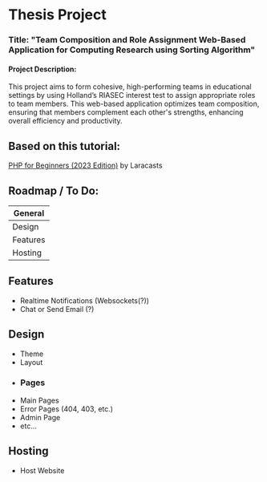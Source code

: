 
# Thesis Project

### Title: "Team Composition and Role Assignment Web-Based Application for Computing Research using Sorting Algorithm"

#### Project Description:
This project aims to form cohesive, high-performing teams in educational settings by using Holland’s RIASEC interest test to assign appropriate roles to team members. This web-based application optimizes team composition, ensuring that members complement each other's strengths, enhancing overall efficiency and productivity.

## Based on this tutorial:
[PHP for Beginners (2023 Edition)](https://www.youtube.com/playlist?list=PL3VM-unCzF8ipG50KDjnzhugceoSG3RTC) by Laracasts



## Roadmap / To Do:

| General            | 
| ----------------- | 
| Design | 
| Features |  
| Hosting |  




## Features

- Realtime Notifications (Websockets(?))
- Chat or Send Email (?)



## Design

- Theme
- Layout
- ### Pages
- Main Pages
- Error Pages (404, 403, etc.)
- Admin Page
- etc...
## Hosting
- Host Website
